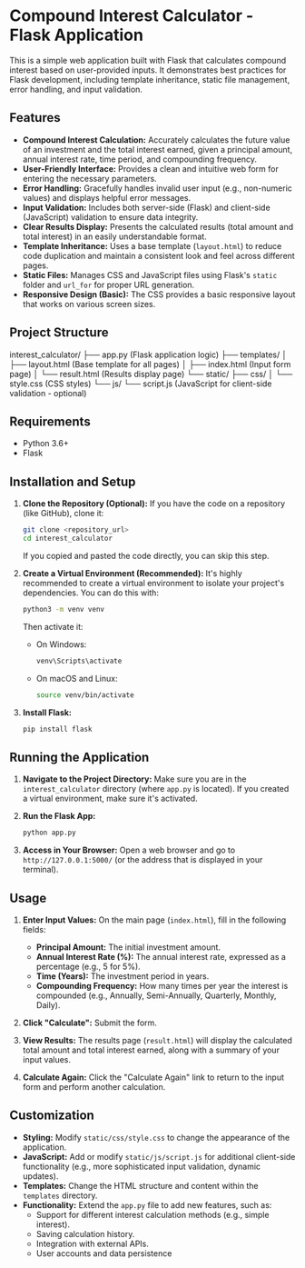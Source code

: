 # Compound Interest Calculator - Flask Application

This is a simple web application built with Flask that calculates compound interest based on user-provided inputs. It demonstrates best practices for Flask development, including template inheritance, static file management, error handling, and input validation.

## Features

*   **Compound Interest Calculation:** Accurately calculates the future value of an investment and the total interest earned, given a principal amount, annual interest rate, time period, and compounding frequency.
*   **User-Friendly Interface:** Provides a clean and intuitive web form for entering the necessary parameters.
*   **Error Handling:** Gracefully handles invalid user input (e.g., non-numeric values) and displays helpful error messages.
*   **Input Validation:** Includes both server-side (Flask) and client-side (JavaScript) validation to ensure data integrity.
*   **Clear Results Display:** Presents the calculated results (total amount and total interest) in an easily understandable format.
*   **Template Inheritance:** Uses a base template (`layout.html`) to reduce code duplication and maintain a consistent look and feel across different pages.
*   **Static Files:** Manages CSS and JavaScript files using Flask's `static` folder and `url_for` for proper URL generation.
*   **Responsive Design (Basic):** The CSS provides a basic responsive layout that works on various screen sizes.

## Project Structure

interest_calculator/
├── app.py             (Flask application logic)
├── templates/
│   ├── layout.html    (Base template for all pages)
│   ├── index.html     (Input form page)
│   └── result.html    (Results display page)
└── static/
├── css/
│   └── style.css  (CSS styles)
└── js/
└── script.js  (JavaScript for client-side validation - optional)


## Requirements

*   Python 3.6+
*   Flask

## Installation and Setup

1.  **Clone the Repository (Optional):** If you have the code on a repository (like GitHub), clone it:

    ```bash
    git clone <repository_url>
    cd interest_calculator
    ```
    If you copied and pasted the code directly, you can skip this step.

2.  **Create a Virtual Environment (Recommended):**  It's highly recommended to create a virtual environment to isolate your project's dependencies.  You can do this with:

    ```bash
    python3 -m venv venv
    ```
    Then activate it:

    *   On Windows:
        ```bash
        venv\Scripts\activate
        ```
    *   On macOS and Linux:
        ```bash
        source venv/bin/activate
        ```

3.  **Install Flask:**

    ```bash
    pip install flask
    ```

## Running the Application

1.  **Navigate to the Project Directory:** Make sure you are in the `interest_calculator` directory (where `app.py` is located).  If you created a virtual environment, make sure it's activated.

2.  **Run the Flask App:**

    ```bash
    python app.py
    ```

3.  **Access in Your Browser:** Open a web browser and go to `http://127.0.0.1:5000/` (or the address that is displayed in your terminal).

## Usage

1.  **Enter Input Values:** On the main page (`index.html`), fill in the following fields:
    *   **Principal Amount:** The initial investment amount.
    *   **Annual Interest Rate (%):**  The annual interest rate, expressed as a percentage (e.g., 5 for 5%).
    *   **Time (Years):** The investment period in years.
    *   **Compounding Frequency:** How many times per year the interest is compounded (e.g., Annually, Semi-Annually, Quarterly, Monthly, Daily).

2.  **Click "Calculate":**  Submit the form.

3.  **View Results:** The results page (`result.html`) will display the calculated total amount and total interest earned, along with a summary of your input values.

4.  **Calculate Again:**  Click the "Calculate Again" link to return to the input form and perform another calculation.

## Customization

*   **Styling:** Modify `static/css/style.css` to change the appearance of the application.
*   **JavaScript:** Add or modify `static/js/script.js` for additional client-side functionality (e.g., more sophisticated input validation, dynamic updates).
*   **Templates:** Change the HTML structure and content within the `templates` directory.
*   **Functionality:** Extend the `app.py` file to add new features, such as:
    *   Support for different interest calculation methods (e.g., simple interest).
    *   Saving calculation history.
    *   Integration with external APIs.
    * User accounts and data persistence
